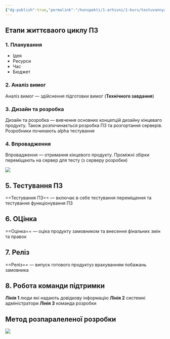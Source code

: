 ```yaml
---
{"dg-publish":true,"permalink":"/konspekti/1-arhivni/1-kurs/testuvannya-pz/1-czikl-zhittya-programnogo-zabezpechennya/"}
---
```



## Етапи життєваого циклу ПЗ

### 1. Планування 
- Ідея
- Ресурси
- Час
- Бюджет

### 2. Аналіз вимог
Аналіз вимог — здійснення підготовки вимог (**Технічного завдання**)

### 3.  Дизайн та розробка
Дизайн та розробка — вивчення основних концепцій дизайну кінцеваго продукту. Також розпочинається розробка ПЗ та розгортання серверів. Розробники починають alpha тестування

### 4. Впровадження
Впровадження — отримання кінцевого продукту. Проміжні збірки переміщають на сервер для тесту (з серверу розробки)

![](https://i.imgur.com/fsCoPyX.jpg)


## 5. Тестування ПЗ
==Тестування ПЗ== — включає в себе тестування переміщення та тестування функціонування ПЗ

## 6. ОЦінка

==Оцінка== — оціка продукту замовником та внесення фінальних змін та правок

## 7. Реліз 
==Реліз== — випуск готового продуктуз врахуванням побажань замовника

## 8. Робота команди підтримки
**Лінія 1** люди які надають довідкову інформацію
**Лінія 2** системні адміністратори
**Лінія 3** команда розробки

## Метод розпаралеленої розробки

![](https://i.imgur.com/XSSvGpl.jpg)

